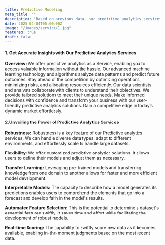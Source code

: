 ```yaml
---
title: Predictive Modeling
meta_title: ""
description: "Based on previous data, our predictive analytics services are helping in predicting future patterns and results. It is applied across several sectors to help decision-makers and strategists make the best choices."
date: 2025-04-04T05:00:00Z
image: "/images/service/1.jpg"
featured: true
draft: false
---
```


#### 1. Get Accurate Insights with Our Predictive Analytics Services

**Overview:** We offer predictive analytics as a Service, enabling you to access valuable information without the hassle. Our advanced machine learning technology and algorithms analyze data patterns and predict future outcomes. Stay ahead of the competition by optimizing operations, minimizing risks, and allocating resources efficiently. Our data scientists and analysts collaborate with clients to understand their objectives. We provide tailored solutions to meet their unique needs. Make informed decisions with confidence and transform your business with our user-friendly predictive analytics solutions. Gain a competitive edge in today’s dynamic market effortlessly.

#### 2.Unveiling the Power of Predictive Analytics Services

**Robustness:** Robustness is a key feature of our Predictive analytics services. We can handle diverse data types, adapt to different environments, and effortlessly scale to handle large datasets.

**Flexibility:** We offer customized predictive analytics solutions. It allows users to define their models and adjust them as necessary.

**Transfer Learning:** Leveraging pre-trained models and transferring knowledge from one domain to another allows for faster and more efficient model development.

**Interpretable Models:** The capacity to describe how a model generates its predictions enables users to comprehend the elements that go into a forecast and develop faith in the model's results.

**Automated Feature Selection:** This is the potential to determine a dataset's essential features swiftly. It saves time and effort while facilitating the development of robust models.

**Real-time Scoring:** The capability to swiftly score new data as it becomes available, enabling in-the-moment judgments based on the most recent data.
